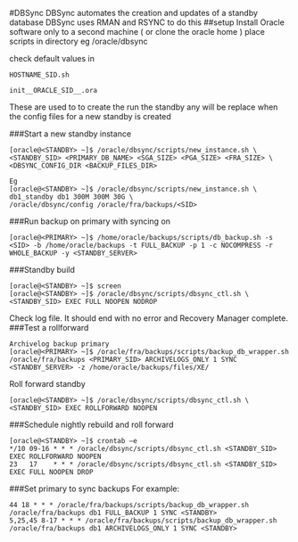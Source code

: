 #DBSync 
DBSync automates the creation and updates of a standby database
DBSync uses RMAN and RSYNC to do this
##setup
Install Oracle software only to a second machine ( or clone the oracle home )
place scripts in directory eg /oracle/dbsync

check default values in 
```
HOSTNAME_SID.sh
```
```
init__ORACLE_SID__.ora
```
These are used to to create the run the standby
any __<name>__ will be replace when the config files for a new standby is created

###Start a new standby instance
```
[oracle@<STANDBY> ~]$ /oracle/dbsync/scripts/new_instance.sh \
<STANDBY_SID> <PRIMARY_DB_NAME> <SGA_SIZE> <PGA_SIZE> <FRA_SIZE> \
<DBSYNC_CONFIG_DIR <BACKUP_FILES_DIR>
 
Eg
[oracle@<STANDBY> ~]$ /oracle/dbsync/scripts/new_instance.sh \
db1_standby db1 300M 300M 30G \
/oracle/dbsync/config /oracle/fra/backups/<SID>
```

###Run backup on primary with syncing on
```
[oracle@<PRIMARY> ~]$ /home/oracle/backups/scripts/db_backup.sh -s <SID> -b /home/oracle/backups -t FULL_BACKUP -p 1 -c NOCOMPRESS -r WHOLE_BACKUP -y <STANDBY_SERVER>
```
###Standby build
```
[oracle@<STANDBY> ~]$ screen
[oracle@<STANDBY> ~]$ /oracle/dbsync/scripts/dbsync_ctl.sh \
<STANDBY_SID> EXEC FULL NOOPEN NODROP
```
Check log file. It should end with no error and Recovery Manager complete.
###Test a rollforward
```
Archivelog backup primary
[oracle@<PRIMARY> ~]$ /oracle/fra/backups/scripts/backup_db_wrapper.sh /oracle/fra/backups <PRIMARY_SID> ARCHIVELOGS_ONLY 1 SYNC <STANDBY_SERVER> -z /home/oracle/backups/files/XE/
```
Roll forward standby
```
[oracle@<STANDBY> ~]$ /oracle/dbsync/scripts/dbsync_ctl.sh \
<STANDBY_SID> EXEC ROLLFORWARD NOOPEN
```
###Schedule nightly rebuild and roll forward
```
[oracle@<STANDBY> ~]$ crontab –e
*/10 09-16 * * * /oracle/dbsync/scripts/dbsync_ctl.sh <STANDBY_SID> EXEC ROLLFORWARD NOOPEN
23   17    * * * /oracle/dbsync/scripts/dbsync_ctl.sh <STANDBY_SID> EXEC FULL NOOPEN DROP
``` 
###Set primary to sync backups
For example:
```
44 18 * * * /oracle/fra/backups/scripts/backup_db_wrapper.sh /oracle/fra/backups db1 FULL_BACKUP 1 SYNC <STANDBY>
5,25,45 8-17 * * * /oracle/fra/backups/scripts/backup_db_wrapper.sh /oracle/fra/backups db1 ARCHIVELOGS_ONLY 1 SYNC <STANDBY>
```
